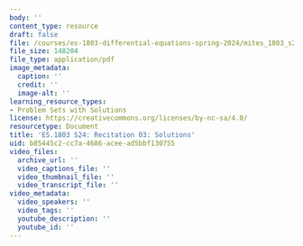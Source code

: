 ```yaml
---
body: ''
content_type: resource
draft: false
file: /courses/es-1803-differential-equations-spring-2024/mites_1803_s24_probsect-week3-qa.pdf
file_size: 148204
file_type: application/pdf
image_metadata:
  caption: ''
  credit: ''
  image-alt: ''
learning_resource_types:
- Problem Sets with Solutions
license: https://creativecommons.org/licenses/by-nc-sa/4.0/
resourcetype: Document
title: 'ES.1803 S24: Recitation 03: Solutions'
uid: b85445c2-cc7a-4686-acee-ad5bbf130755
video_files:
  archive_url: ''
  video_captions_file: ''
  video_thumbnail_file: ''
  video_transcript_file: ''
video_metadata:
  video_speakers: ''
  video_tags: ''
  youtube_description: ''
  youtube_id: ''
---
```

